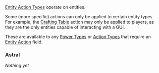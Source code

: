 [Entity Action Types](https://origins.readthedocs.io/en/1.10.0/types/entity_action_types/) operate on entities.

Some (more specific) actions can only be applied to certain entity types.
For example, the [Crafting Table](https://origins.readthedocs.io/en/1.10.0/types/entity_action_types/crafting_table/) action may only be applied to players, as they are the only entities capable of interacting with a GUI.

These are available to any [Power Types](https://origins.readthedocs.io/en/1.10.0/types/power_types/) or [Action Types](https://origins.readthedocs.io/en/1.10.0/types/action_types/) that require an [Entity Action](https://origins.readthedocs.io/en/1.10.0/types/entity_action_types/) field.

### Astral

*Nothing yet*